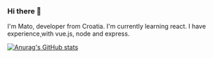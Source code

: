 ### Hi there 👋

I'm Mato, developer from Croatia. I'm currently learning react. I have experience¸with vue.js, node and express.

[![Anurag's GitHub stats](https://github-readme-stats.vercel.app/api?username=matozu)](https://github.com/anuraghazra/github-readme-stats)

<!--
**matozu/matozu** is a ✨ _special_ ✨ repository because its `README.md` (this file) appears on your GitHub profile.



Here are some ideas to get you started:

- 🔭 I’m currently working on ...
- 🌱 I’m currently learning ...
- 👯 I’m looking to collaborate on ...
- 🤔 I’m looking for help with ...
- 💬 Ask me about ...
- 📫 How to reach me: ...
- 😄 Pronouns: ...
- ⚡ Fun fact: ...
-->

